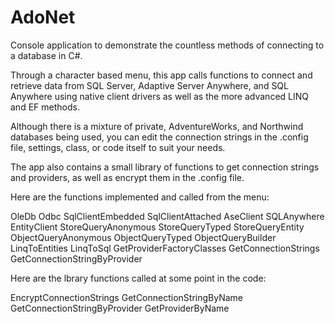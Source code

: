 AdoNet
======

Console application to demonstrate the countless methods of connecting to a database in C#.

Through a character based menu, this app calls functions to connect and retrieve data from SQL Server, Adaptive Server Anywhere, and SQL Anywhere using native client drivers as well as the more advanced LINQ and EF methods.

Although there is a mixture of private, AdventureWorks, and Northwind databases being used, you can edit the connection strings in the .config file, settings, class, or code itself to suit your needs.

The app also contains a small library of functions to get connection strings and providers, as well as encrypt them in the .config file.

Here are the functions implemented and called from the menu:

OleDb
Odbc
SqlClientEmbedded
SqlClientAttached
AseClient
SQLAnywhere
EntityClient
StoreQueryAnonymous
StoreQueryTyped
StoreQueryEntity
ObjectQueryAnonymous
ObjectQueryTyped
ObjectQueryBuilder
LinqToEntities
LinqToSql
GetProviderFactoryClasses
GetConnectionStrings
GetConnectionStringByProvider

Here are the lbrary functions called at some point in the code:

EncryptConnectionStrings
GetConnectionStringByName
GetConnectionStringByProvider
GetProviderByName
